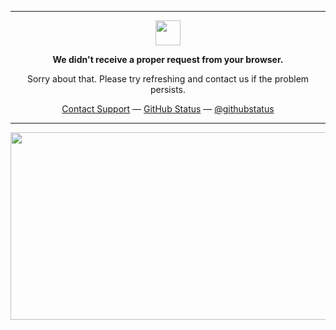 
<hr>
<p align="center">
	<img width="40" src="https://github.githubassets.com/images/spinners/octocat-spinner-64.gif">
<p align="center"><strong>We didn't receive a proper request from your browser.</strong></p>
<p align="center">Sorry about that. Please try refreshing and contact us if the problem persists.</p>
<p align="center">
	<a href="https://www.youtube.com/watch?v=dQw4w9WgXcQ">Contact Support</a> —
	<a href="https://www.youtube.com/watch?v=dQw4w9WgXcQ">GitHub Status</a> —
	<a href="https://www.youtube.com/watch?v=dQw4w9WgXcQ">@githubstatus</a>
</p>
<p></p>
<p></p>
</p>

<hr>

<a href="https://discord.com/users/503215722407657478">
  <img src="https://lanyard-profile-readme.vercel.app/api/503215722407657478" width="600" height="300" />
</a>
